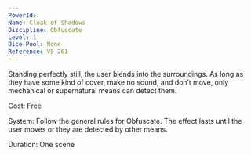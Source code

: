 ```yaml
---
PowerId: 
Name: Cloak of Shadows
Discipline: Obfuscate
Level: 1
Dice Pool: None
Reference: V5 261
---
```

Standing perfectly still, the user blends into the surroundings. As long as they have some kind of cover, make no sound, and don’t move, only mechanical or supernatural means can detect them.   

Cost: Free   

System: Follow the general rules for Obfuscate. The effect lasts until the user moves or they are detected by other means.   

Duration: One scene